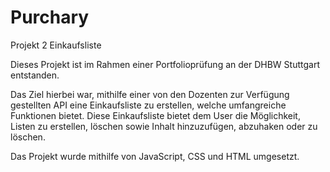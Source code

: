 # Purchary
Projekt 2 Einkaufsliste




Dieses Projekt ist im Rahmen einer Portfolioprüfung an der DHBW Stuttgart entstanden.

Das Ziel hierbei war, mithilfe einer von den Dozenten zur Verfügung gestellten API eine Einkaufsliste zu erstellen, welche umfangreiche Funktionen bietet. 
Diese Einkaufsliste bietet dem User die Möglichkeit, Listen zu erstellen, löschen sowie Inhalt hinzuzufügen, abzuhaken oder zu löschen.

Das Projekt wurde mithilfe von JavaScript, CSS und HTML umgesetzt.
